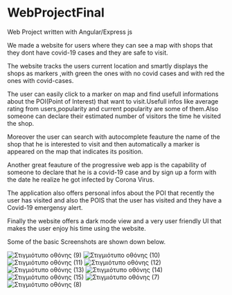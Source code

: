 # WebProjectFinal
Web Project written with Angular/Express js

We made a website for users where they can see a map with shops that they dont have covid-19 cases and they are safe to visit.

The website tracks the users current location and smartly displays the shops as markers ,with green the ones with no covid cases and with red the ones with covid-cases.

The user can easily click to a marker on map and find usefull informations about the POI(Point of Interest) that want to visit.Usefull infos like average rating from users,popularity and current popularity are some of them.Also someone can declare their estimated number of visitors the time he visited the shop.

Moreover the user can search with autocomplete feauture the name of the shop that he is interested to visit and then automatically a marker is appeared on the map that indicates its position.

Another great feauture of the progressive web app is the capability of someone to declare that he is a covid-19 case and by sign up a form with the date he realize he got infected by Corona Virus.

The application also offers personal infos about the POI that recently the user has visited and also the POIS that the user has visited and they have a Covid-19 emergensy alert.

Finally the website offers a dark mode view and a very user friendly UI that makes the user enjoy his time using the website.

Some of the basic Screenshots are shown down below.

![Στιγμιότυπο οθόνης (9)](https://user-images.githubusercontent.com/54640117/161490805-15f096fe-03c4-4e3d-b127-7fe86f055968.png)
![Στιγμιότυπο οθόνης (10)](https://user-images.githubusercontent.com/54640117/161490809-a1b92a5a-ead0-4afe-b825-613f76b23769.png)
![Στιγμιότυπο οθόνης (11)](https://user-images.githubusercontent.com/54640117/161490815-ea5eba00-99d6-4916-9331-6682a8e82a64.png)
![Στιγμιότυπο οθόνης (12)](https://user-images.githubusercontent.com/54640117/161490819-c3aee02e-b316-4872-8076-03578df7ce45.png)
![Στιγμιότυπο οθόνης (13)](https://user-images.githubusercontent.com/54640117/161490830-77e89e0c-9e36-44de-8c9b-7ed3c22ec03f.png)
![Στιγμιότυπο οθόνης (14)](https://user-images.githubusercontent.com/54640117/161490850-e2b48edc-f5c5-4c56-9a25-a37c6b873b20.png)
![Στιγμιότυπο οθόνης (15)](https://user-images.githubusercontent.com/54640117/161490857-f2f38845-7e37-481f-8a77-bf167a262626.png)
![Στιγμιότυπο οθόνης (7)](https://user-images.githubusercontent.com/54640117/161490866-68582908-f648-4a92-993e-fa442f2683ac.png)
![Στιγμιότυπο οθόνης (8)](https://user-images.githubusercontent.com/54640117/161490899-85c1ed41-fb8f-427d-a44f-1188e814215e.png)
